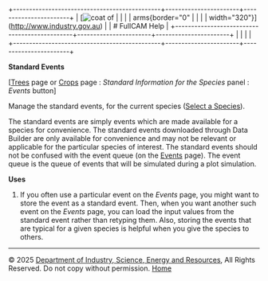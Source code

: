 +----------------------------------------------+-----------------------+-----------------------+
| [![coat of                                   |                       | [](index.htm)         |
| arms](imgs/DISER-inline_Mono.png){border="0" |                       |                       |
| width="320"}](http://www.industry.gov.au)    |                       | # FullCAM Help        |
+----------------------------------------------+-----------------------+-----------------------+
|                                              |                       |                       |
+----------------------------------------------+-----------------------+-----------------------+

**Standard Events**

\[[Trees](215_Trees.htm) page or [Crops](216_Crops.htm) page : *Standard
Information for the Species* panel : *Events* button\]

Manage the standard events, for the current species ([Select a
Species](56_Select%20a%20Species.htm)).

The standard events are simply events which are made available for a
species for convenience. The standard events downloaded through Data
Builder are only available for convenience and may not be relevant or
applicable for the particular species of interest. The standard events
should not be confused with the event queue (on the
[Events](136_Events.htm) page). The event queue is the queue of events
that will be simulated during a plot simulation.

**Uses**

1.  If you often use a particular event on the *Events* page, you might
    want to store the event as a standard event. Then, when you want
    another such event on the *Events* page, you can load the input
    values from the standard event rather than retyping them. Also,
    storing the events that are typical for a given species is helpful
    when you give the species to others.

------------------------------------------------------------------------

© 2025 [Department of Industry, Science, Energy and
Resources](http://www.industry.gov.au "Department of Industry, Science, Energy and Resources"),
All Rights Reserved. Do not copy without permission.
[Home](index.htm "help index")

